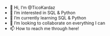 - 👋 Hi, I’m @TicoKardaz
- 👀 I’m interested in SQL & Python
- 🌱 I’m currently learning SQL & Python
- 💞️ I’m looking to collaborate on everything I can
- 📫 How to reach me through here!

<!---
TicoKardaz/TicoKardaz is a ✨ special ✨ repository because its `README.md` (this file) appears on your GitHub profile.
You can click the Preview link to take a look at your changes.
--->
